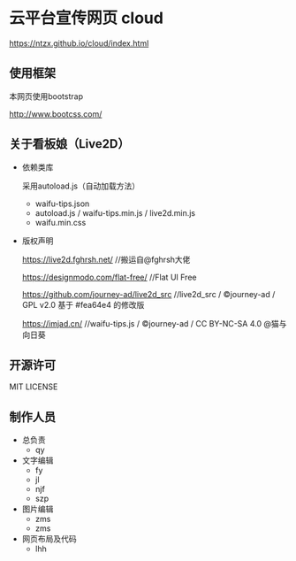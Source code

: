 # 云平台宣传网页  cloud

https://ntzx.github.io/cloud/index.html

## 使用框架

本网页使用bootstrap

http://www.bootcss.com/

## 关于看板娘（Live2D）

- 依赖类库

    采用autoload.js（自动加载方法）
    
    - waifu-tips.json  
    - autoload.js / waifu-tips.min.js / live2d.min.js
    - waifu.min.css


- 版权声明

  https://live2d.fghrsh.net/               //搬运自@fghrsh大佬

  https://designmodo.com/flat-free/        //Flat UI Free

  https://github.com/journey-ad/live2d_src //live2d_src / ©journey-ad / GPL v2.0 基于 #fea64e4 的修改版

  https://imjad.cn/                        //waifu-tips.js / ©journey-ad / CC BY-NC-SA 4.0 @猫与向日葵

## 开源许可 

MIT LICENSE


## 制作人员

- 总负责
    - qy
- 文字编辑
    - fy
    - jl
    - njf
    - szp
- 图片编辑
    - zms
    - zms
- 网页布局及代码
    - lhh


